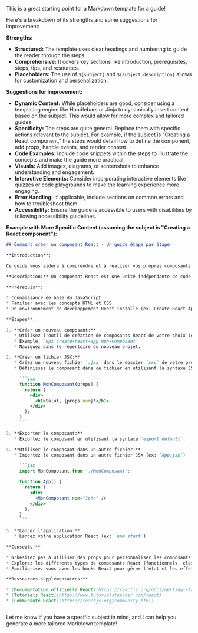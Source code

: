 This is a great starting point for a Markdown template for a guide! 

Here's a breakdown of its strengths and some suggestions for improvement:

**Strengths:**

* **Structured:** The template uses clear headings and numbering to guide the reader through the steps.
* **Comprehensive:** It covers key sections like introduction, prerequisites, steps, tips, and resources.
* **Placeholders:** The use of `${subject}` and `${subject.description}` allows for customization and personalization.

**Suggestions for Improvement:**

* **Dynamic Content:** While placeholders are good, consider using a templating engine like Handlebars or Jinja to dynamically insert content based on the subject. This would allow for more complex and tailored guides.
* **Specificity:** The steps are quite general.  Replace them with specific actions relevant to the subject. For example, if the subject is "Creating a React component," the steps would detail how to define the component, add props, handle events, and render content.
* **Code Examples:**  Include code snippets within the steps to illustrate the concepts and make the guide more practical.
* **Visuals:** Add images, diagrams, or screenshots to enhance understanding and engagement.
* **Interactive Elements:** Consider incorporating interactive elements like quizzes or code playgrounds to make the learning experience more engaging.
* **Error Handling:**  If applicable, include sections on common errors and how to troubleshoot them.
* **Accessibility:** Ensure the guide is accessible to users with disabilities by following accessibility guidelines.

**Example with More Specific Content (assuming the subject is "Creating a React component"):**

```markdown
## Comment créer un composant React - Un guide étape par étape

**Introduction**:

Ce guide vous aidera à comprendre et à réaliser vos propres composants React. Il est conçu pour les débutants et les utilisateurs intermédiaires qui souhaitent apprendre les bases du développement d'interfaces utilisateur avec React.

**Description:** Un composant React est une unité indépendante de code qui représente une partie spécifique de l'interface utilisateur.

**Prérequis**:

* Connaissance de base du JavaScript
* Familier avec les concepts HTML et CSS
* Un environnement de développement React installé (ex: Create React App)

**Étapes**:

1. **Créer un nouveau composant:**
   * Utilisez l'outil de création de composants React de votre choix (ex: `create-react-app`)
   * Exemple: `npx create-react-app mon-composant`
   * Naviguez dans le répertoire du nouveau projet.

2. **Créer un fichier JSX:**
   * Créez un nouveau fichier `.jsx` dans le dossier `src` de votre projet (ex: `MonComposant.jsx`)
   * Définissez le composant dans ce fichier en utilisant la syntaxe JSX:

     ```jsx
     function MonComposant(props) {
       return (
         <div>
           <h1>Salut, {props.nom}!</h1>
         </div>
       );
     }
     ```

3. **Exporter le composant:**
   * Exportez le composant en utilisant la syntaxe `export default`.

4. **Utiliser le composant dans un autre fichier:**
   * Importez le composant dans un autre fichier JSX (ex: `App.jsx`)

     ```jsx
     import MonComposant from './MonComposant';

     function App() {
       return (
         <div>
           <MonComposant nom="John" />
         </div>
       );
     }
     ```

5. **Lancer l'application:**
   * Lancez votre application React (ex: `npm start`)

**Conseils:**

* N'hésitez pas à utiliser des props pour personnaliser les composants.
* Explorez les différents types de composants React (fonctionnels, classes).
* Familiarisez-vous avec les hooks React pour gérer l'état et les effets secondaires.

**Ressources supplémentaires:**

* [Documentation officielle React](https://reactjs.org/docs/getting-started.html)
* [Tutoriels React](https://www.tutorialsteacher.com/react)
* [Communauté React](https://reactjs.org/community.html)



```




Let me know if you have a specific subject in mind, and I can help you generate a more tailored Markdown template!
